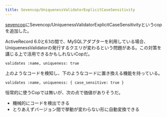 ```yaml
---
title: Sevencop/UniquenessValidatorExplicitCaseSensitivity
---
```


[sevencop](https://github.com/r7kamura/sevencop)にSevencop/UniquenessValidatorExplicitCaseSensitivityというcopを追加した。

ActiveRecord 6.0と6.1の間で、MySQLアダプターを利用している場合、UniquenessValidatorの発行するクエリが変わるという問題がある。この対策を講じる上で活用できるかもしれないCopだ。

```
validates :name, uniqueness: true
```

上のようなコードを検知し、下のようなコードに置き換える機能を持っている。

```
validates :name, uniqueness: { case_sensitive: true }
```

恒常的に使うCopでは無いが、次の点で価値がありそうだ。

- 機械的にコードを検出できる
- とりあえずバージョン間で挙動が変わらない形に自動変換できる

